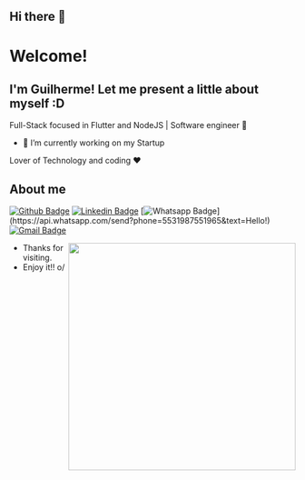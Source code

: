 ## Hi there 👋



# Welcome!
## I'm Guilherme! Let me present a little about myself :D

Full-Stack focused in Flutter and NodeJS | Software engineer :robot:

- 🔭 I’m currently working on my Startup

Lover of Technology and coding :heart:


## About me 
[![Github Badge](https://img.shields.io/badge/-Github-000?style=flat-square&logo=Github&logoColor=white&link=https://github.com/Lucasdfg07)](https://github.com/guicastle)
[![Linkedin Badge](https://img.shields.io/badge/-LinkedIn-blue?style=flat-square&logo=Linkedin&logoColor=white&link=https://www.linkedin.com/in/lucas-siqueira-167362148/)](https://www.linkedin.com/in/guilherme-munizti/)
[![Whatsapp Badge](https://img.shields.io/badge/-Whatsapp-4CA143?style=flat-square&labelColor=4CA143&logo=whatsapp&logoColor=white&link=https://api.whatsapp.com/send?phone=5522997285662&text=Hello!)](https://api.whatsapp.com/send?phone=5531987551965&text=Hello!)
[![Gmail Badge](https://img.shields.io/badge/-Gmail-c14438?style=flat-square&logo=Gmail&logoColor=white&link=mailto:Lucassiqueirafernandes07@gmail.com)](mailto:kads.oficial@gmail.com)


<img align="right" width="400" height="400" src="https://media1.giphy.com/media/v1.Y2lkPTc5MGI3NjExejBhYTI4NWhjaGFlN3k2NHdsNXB0YWlmcDNwY2w3d2ZnZzB2amsxNCZlcD12MV9pbnRlcm5hbF9naWZfYnlfaWQmY3Q9Zw/llJVg4Ri0VrUBzNOgG/giphy.gif">

- Thanks for visiting. 
- Enjoy it!! o/

<!--
**guicastle/guicastle** is a ✨ _special_ ✨ repository because its `README.md` (this file) appears on your GitHub profile.

Here are some ideas to get you started:

- 🔭 I’m currently working on ...
- 🌱 I’m currently learning ...
- 👯 I’m looking to collaborate on ...
- 🤔 I’m looking for help with ...
- 💬 Ask me about ...
- 📫 How to reach me: ...
- 😄 Pronouns: ...
- ⚡ Fun fact: ...
-->
